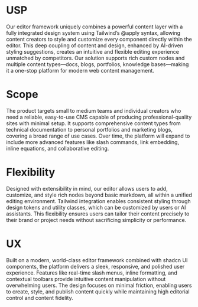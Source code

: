 # USP
Our editor framework uniquely combines a powerful content layer with a fully integrated design system using Tailwind’s @apply syntax, allowing content creators to style and customize every component directly within the editor. This deep coupling of content and design, enhanced by AI-driven styling suggestions, creates an intuitive and flexible editing experience unmatched by competitors. Our solution supports rich custom nodes and multiple content types—docs, blogs, portfolios, knowledge bases—making it a one-stop platform for modern web content management.

# Scope
The product targets small to medium teams and individual creators who need a reliable, easy-to-use CMS capable of producing professional-quality sites with minimal setup. It supports comprehensive content types from technical documentation to personal portfolios and marketing blogs, covering a broad range of use cases. Over time, the platform will expand to include more advanced features like slash commands, link embedding, inline equations, and collaborative editing.

# Flexibility
Designed with extensibility in mind, our editor allows users to add, customize, and style rich nodes beyond basic markdown, all within a unified editing environment. Tailwind integration enables consistent styling through design tokens and utility classes, which can be customized by users or AI assistants. This flexibility ensures users can tailor their content precisely to their brand or project needs without sacrificing simplicity or performance.

# UX
Built on a modern, world-class editor framework combined with shadcn UI components, the platform delivers a sleek, responsive, and polished user experience. Features like real-time slash menus, inline formatting, and contextual toolbars provide intuitive content manipulation without overwhelming users. The design focuses on minimal friction, enabling users to create, style, and publish content quickly while maintaining high editorial control and content fidelity.

